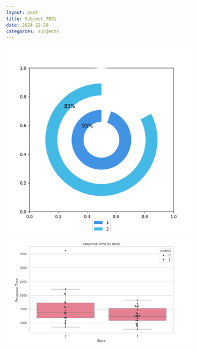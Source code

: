 ```yaml
---
layout: post
title: Subject 7031
date: 2024-12-20
categories: subjects
---
```


![](data/7031/run-2/7031__acc_test.png)
![](data/7031/run-2/7031_rt.png)
